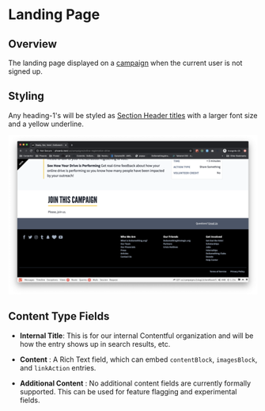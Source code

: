 # Landing Page

## Overview

The landing page displayed on a [campaign](development/content-types/campaign.md) when the current user is not signed up.

## Styling

Any heading-1's will be styled as [Section Header titles](https://github.com/DoSomething/phoenix-next/blob/371be4a62e6ebb093ba1f1c42d79c598de258721/resources/assets/components/utilities/SectionHeader/SectionHeader.js#L16-L25) with a larger font size and a yellow underline.

![Landing Page Heading](../../.gitbook/assets/landing-page-heading-1-demo.png)

## Content Type Fields

- **Internal Title**: This is for our internal Contentful organization and will be how the entry shows up in search results, etc.

- **Content** : A Rich Text field, which can embed `contentBlock`, `imagesBlock`, and `linkAction` entries.

- **Additional Content** : No additional content fields are currently formally supported. This can be used for feature flagging and experimental fields.
